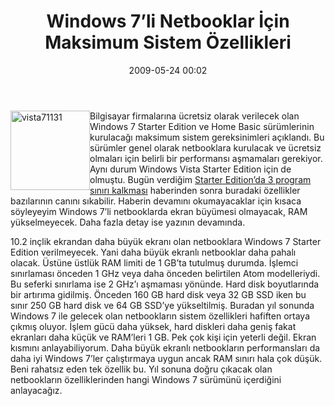 ﻿---
layout: post
title: Windows 7&#8217;li Netbooklar &#304;&#231;in Maksimum Sistem &#214;zellikleri
date: 2009-05-24 00:02
comments: true
categories: []
---
<p><img style="border-bottom: 0px; border-left: 0px; margin: 0px 0px 5px; display: inline; border-top: 0px; border-right: 0px" title="vista71131" border="0" alt="vista71131" align="left" src="http://onurbaykal.com.tr/wp-content/uploads/2009/05/vista711311.jpg" width="127" height="127" /> Bilgisayar firmalarına ücretsiz olarak verilecek olan Windows 7 Starter Edition ve Home Basic sürümlerinin kurulacağı maksimum sistem gereksinimleri açıklandı. Bu sürümler genel olarak netbooklara kurulacak ve ücretsiz olmaları için belirli bir performansı aşmamaları gerekiyor. Aynı durum Windows Vista Starter Edition için de olmuştu. Bugün verdiğim <a href="http://onurbaykal.com.tr/teknoloji/windows-7-starter-edition">Starter Edition’da 3 program sınırı kalkması</a> haberinden sonra buradaki özellikler bazılarının canını sıkabilir. Haberin devamını okumayacaklar için kısaca söyleyeyim Windows 7’li netbooklarda ekran büyümesi olmayacak, RAM yükselmeyecek. Daha fazla detay ise yazının devamında.</p> <!--more-->  <p>10.2 inçlik ekrandan daha büyük ekranı olan netbooklara Windows 7 Starter Edition verilmeyecek. Yani daha büyük ekranlı netbooklar daha pahalı olacak. Üstüne üstlük RAM limiti de 1 GB’ta tutulmuş durumda. İşlemci sınırlaması önceden 1 GHz veya daha önceden belirtilen Atom modelleriydi. Bu seferki sınırlama ise 2 GHz’ı aşmaması yönünde. Hard disk boyutlarında bir artırıma gidilmiş. Önceden 160 GB hard disk veya 32 GB SSD iken bu sınır 250 GB hard disk ve 64 GB SSD’ye yükseltilmiş. Buradan yıl sonunda Windows 7 ile gelecek olan netbookların sistem özellikleri hafiften ortaya çıkmış oluyor. İşlem gücü daha yüksek, hard diskleri daha geniş fakat ekranları daha küçük ve RAM’leri 1 GB. Pek çok kişi için yeterli değil. Ekran kısmını anlayabiliyorum. Daha büyük ekranlı netbookların performansları da daha iyi Windows 7’ler çalıştırmaya uygun ancak RAM sınırı hala çok düşük. Beni rahatsız eden tek özellik bu. Yıl sonuna doğru çıkacak olan netbookların özelliklerinden hangi Windows 7 sürümünü içerdiğini anlayacağız.</p>
